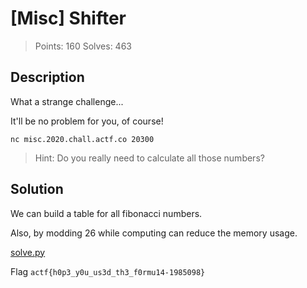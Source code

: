 # [Misc] Shifter

> Points: 160
> Solves: 463

## Description

What a strange challenge...

It'll be no problem for you, of course!

`nc misc.2020.chall.actf.co 20300`

> Hint: Do you really need to calculate all those numbers?

## Solution

We can build a table for all fibonacci numbers.

Also, by modding 26 while computing can reduce the memory usage.

[solve.py](solve.py)

Flag `actf{h0p3_y0u_us3d_th3_f0rmu14-1985098}`
